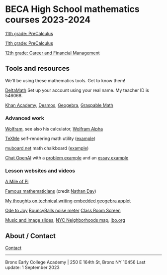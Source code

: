 
# BECA High School mathematics courses 2023-2024

[11th grade: PreCalculus](https://raw.githubusercontent.com/chrishuson/course-files/master/docs/precalc)

[11th grade: PreCalculus](https://math.huson.com/course-files/precalc)

[12th grade: Career and Financial Management](https://math.huson.com/course-files/cfm)

## Tools and resources

We'll be using these mathematics tools. Get to know them!

[DeltaMath](https://www.deltamath.com) Set up your account using your real name. My teacher ID is 546068.

[Khan Academy](https://www.khanacademy.org/sat),
[Desmos](https://www.desmos.com/calculator),
[Geogebra](https://www.geogebra.org/geometry),
[Graspable Math](https://graspablemath.com/canvas)

### Advanced work

[Wolfram](https://mathworld.wolfram.com/topics/Geometry.html), see also his calculator, [Wolfram Alpha](https://www.wolframalpha.com/)

[TeXMe](https://github.com/susam/texme) self-rendering math utility ([example](texme_example.html))

[muboard.net](https://muboard.net/) math chalkboard ([example](muboard_example.html))

[Chat OpenAI](https://chat.openai.com/chat) with a 
[problem example](AI-SAT-slope-problem.md) and an
[essay example](images/ChatAI-reflective-essay.png)

### Lesson websites and videos

[A Mile of Pi](https://www.youtube.com/watch?v=0r3cEKZiLmg)

[Famous mathematicians](MathematiciansoftheWorld_NathanDay.pdf)
(credit [Nathan Day](https://mrdaymaths.com/blog/category/displays/))

[My thoughts on technical writing](Written-work)
[embedded geogebra applet](geogebra-demo.md)

[Ode to Joy](https://twitter.com/i/status/1581055777896161280)
[BouncyBalls noise meter](https://bouncyballs.org/)
[Class Room Screen](https://classroomscreen.com/)

[Music and image slides](music-images),
[NYC Neighborhoods map](images/nyc-neighborhoods-2022.pdf),
[ibo.org](https://ibo.org)  

## About / Contact

[Contact](Contact)

-------
Bronx Early College Academy | 250 E 164th St, Bronx NY 10456
Last update: 1 September 2023
